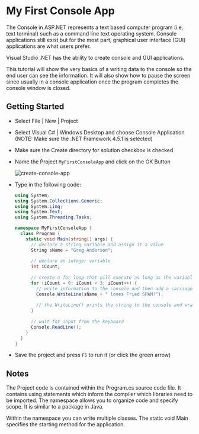 # My First Console App

The Console in ASP.NET represents a text based computer program (i.e. text terminal) such as a command line text operating system. Console applications still exist but for the most part, graphical user interface (GUI) applications are what users prefer.

Visual Studio .NET has the ability to create console and GUI applications.

This tutorial will show the very basics of a writing data to the console so the end user can see the information. It will also show how to pause the screen since usually in a console application once the program completes the console window is closed.

## Getting Started

- Select File | New | Project
- Select Visual C# | Windows Desktop and choose Console Application (NOTE: Make sure the .NET Framework 4.5.1 is selected)
- Make sure the Create directory for solution checkbox is checked
- Name the Project `MyFirstConsoleApp` and click on the OK Button

  ![create-console-app](https://cloud.githubusercontent.com/assets/8953261/16710334/dd658374-45e7-11e6-8371-90bc7af5962f.png)

- Type in the following code:

  ```csharp
  using System;
  using System.Collections.Generic;
  using System.Linq;
  using System.Text;
  using System.Threading.Tasks;
  
  namespace MyFirstConsoleApp {
    class Program {
      static void Main(string[] args) {
        // declare a string variable and assign it a value
        String sName = "Greg Anderson";
        
        // declare an integer variable
        int iCount;
        
        // create a for loop that will execute as long as the variable iCount is < 3
        for (iCount = 0; iCount < 3; iCount++) {
          // write information to the console and then add a carriage return
          Console.WriteLine(sName + " loves Fried SPAM!");
          
          // the WriteLine() prints the string to the console and wraps the cursor to the next line
        }
        
        // wait for input from the keyboard
        Console.ReadLine();
      }
    }
  }
  
  ```

- Save the project and press `F5` to run it (or click the green arrow)

## Notes

The Project code is contained within the Program.cs source code file. It contains using statements which inform the compiler which libraries need to be imported. The namespace allows you to organize code and specify scope. It is similar to a package in Java.

Within the namespace you can write multiple classes. The static void Main specifies the starting method for the application.
